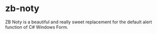 # zb-noty
ZB Noty is a beautiful and really sweet replacement for the default alert function of C# Windows Form.
